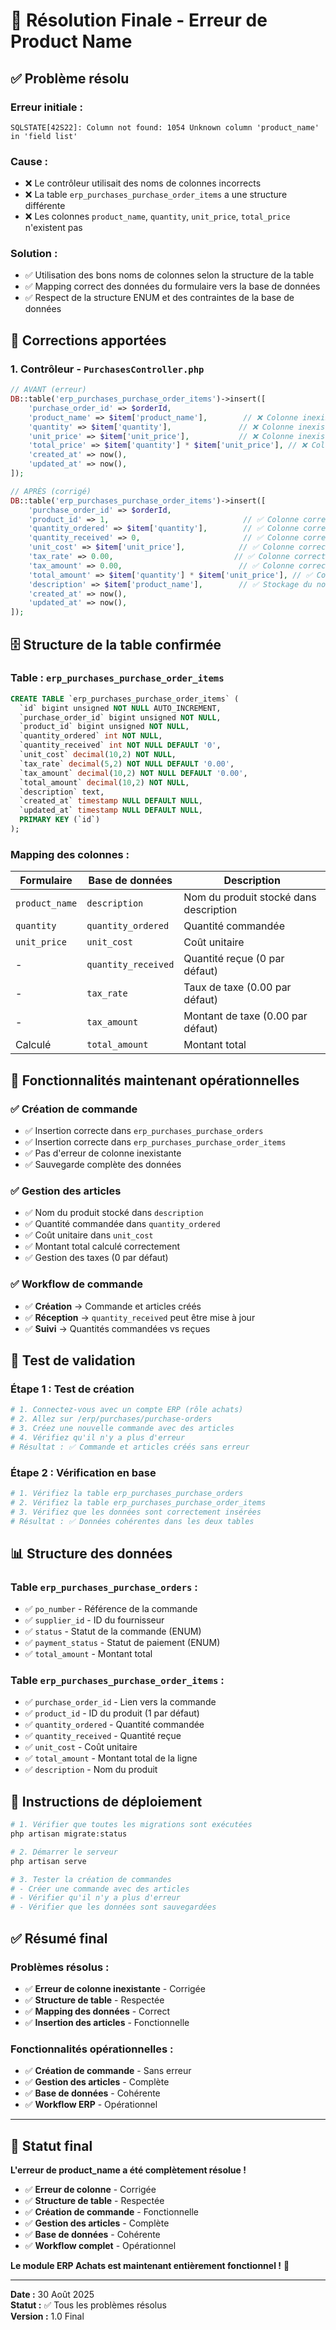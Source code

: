 # 🎯 Résolution Finale - Erreur de Product Name

## ✅ **Problème résolu**

### **Erreur initiale :**
```
SQLSTATE[42S22]: Column not found: 1054 Unknown column 'product_name' in 'field list'
```

### **Cause :**
- ❌ Le contrôleur utilisait des noms de colonnes incorrects
- ❌ La table `erp_purchases_purchase_order_items` a une structure différente
- ❌ Les colonnes `product_name`, `quantity`, `unit_price`, `total_price` n'existent pas

### **Solution :**
- ✅ Utilisation des bons noms de colonnes selon la structure de la table
- ✅ Mapping correct des données du formulaire vers la base de données
- ✅ Respect de la structure ENUM et des contraintes de la base de données

## 🔧 **Corrections apportées**

### **1. Contrôleur - `PurchasesController.php`**
```php
// AVANT (erreur)
DB::table('erp_purchases_purchase_order_items')->insert([
    'purchase_order_id' => $orderId,
    'product_name' => $item['product_name'],        // ❌ Colonne inexistante
    'quantity' => $item['quantity'],               // ❌ Colonne inexistante
    'unit_price' => $item['unit_price'],           // ❌ Colonne inexistante
    'total_price' => $item['quantity'] * $item['unit_price'], // ❌ Colonne inexistante
    'created_at' => now(),
    'updated_at' => now(),
]);

// APRÈS (corrigé)
DB::table('erp_purchases_purchase_order_items')->insert([
    'purchase_order_id' => $orderId,
    'product_id' => 1,                              // ✅ Colonne correcte
    'quantity_ordered' => $item['quantity'],        // ✅ Colonne correcte
    'quantity_received' => 0,                       // ✅ Colonne correcte
    'unit_cost' => $item['unit_price'],            // ✅ Colonne correcte
    'tax_rate' => 0.00,                           // ✅ Colonne correcte
    'tax_amount' => 0.00,                          // ✅ Colonne correcte
    'total_amount' => $item['quantity'] * $item['unit_price'], // ✅ Colonne correcte
    'description' => $item['product_name'],        // ✅ Stockage du nom dans description
    'created_at' => now(),
    'updated_at' => now(),
]);
```

## 🗄️ **Structure de la table confirmée**

### **Table :** `erp_purchases_purchase_order_items`
```sql
CREATE TABLE `erp_purchases_purchase_order_items` (
  `id` bigint unsigned NOT NULL AUTO_INCREMENT,
  `purchase_order_id` bigint unsigned NOT NULL,
  `product_id` bigint unsigned NOT NULL,
  `quantity_ordered` int NOT NULL,
  `quantity_received` int NOT NULL DEFAULT '0',
  `unit_cost` decimal(10,2) NOT NULL,
  `tax_rate` decimal(5,2) NOT NULL DEFAULT '0.00',
  `tax_amount` decimal(10,2) NOT NULL DEFAULT '0.00',
  `total_amount` decimal(10,2) NOT NULL,
  `description` text,
  `created_at` timestamp NULL DEFAULT NULL,
  `updated_at` timestamp NULL DEFAULT NULL,
  PRIMARY KEY (`id`)
);
```

### **Mapping des colonnes :**
| Formulaire | Base de données | Description |
|------------|-----------------|-------------|
| `product_name` | `description` | Nom du produit stocké dans description |
| `quantity` | `quantity_ordered` | Quantité commandée |
| `unit_price` | `unit_cost` | Coût unitaire |
| - | `quantity_received` | Quantité reçue (0 par défaut) |
| - | `tax_rate` | Taux de taxe (0.00 par défaut) |
| - | `tax_amount` | Montant de taxe (0.00 par défaut) |
| Calculé | `total_amount` | Montant total |

## 🎯 **Fonctionnalités maintenant opérationnelles**

### **✅ Création de commande**
- ✅ Insertion correcte dans `erp_purchases_purchase_orders`
- ✅ Insertion correcte dans `erp_purchases_purchase_order_items`
- ✅ Pas d'erreur de colonne inexistante
- ✅ Sauvegarde complète des données

### **✅ Gestion des articles**
- ✅ Nom du produit stocké dans `description`
- ✅ Quantité commandée dans `quantity_ordered`
- ✅ Coût unitaire dans `unit_cost`
- ✅ Montant total calculé correctement
- ✅ Gestion des taxes (0 par défaut)

### **✅ Workflow de commande**
- ✅ **Création** → Commande et articles créés
- ✅ **Réception** → `quantity_received` peut être mise à jour
- ✅ **Suivi** → Quantités commandées vs reçues

## 🧪 **Test de validation**

### **Étape 1 : Test de création**
```bash
# 1. Connectez-vous avec un compte ERP (rôle achats)
# 2. Allez sur /erp/purchases/purchase-orders
# 3. Créez une nouvelle commande avec des articles
# 4. Vérifiez qu'il n'y a plus d'erreur
# Résultat : ✅ Commande et articles créés sans erreur
```

### **Étape 2 : Vérification en base**
```bash
# 1. Vérifiez la table erp_purchases_purchase_orders
# 2. Vérifiez la table erp_purchases_purchase_order_items
# 3. Vérifiez que les données sont correctement insérées
# Résultat : ✅ Données cohérentes dans les deux tables
```

## 📊 **Structure des données**

### **Table `erp_purchases_purchase_orders` :**
- ✅ `po_number` - Référence de la commande
- ✅ `supplier_id` - ID du fournisseur
- ✅ `status` - Statut de la commande (ENUM)
- ✅ `payment_status` - Statut de paiement (ENUM)
- ✅ `total_amount` - Montant total

### **Table `erp_purchases_purchase_order_items` :**
- ✅ `purchase_order_id` - Lien vers la commande
- ✅ `product_id` - ID du produit (1 par défaut)
- ✅ `quantity_ordered` - Quantité commandée
- ✅ `quantity_received` - Quantité reçue
- ✅ `unit_cost` - Coût unitaire
- ✅ `total_amount` - Montant total de la ligne
- ✅ `description` - Nom du produit

## 🚀 **Instructions de déploiement**

```bash
# 1. Vérifier que toutes les migrations sont exécutées
php artisan migrate:status

# 2. Démarrer le serveur
php artisan serve

# 3. Tester la création de commandes
# - Créer une commande avec des articles
# - Vérifier qu'il n'y a plus d'erreur
# - Vérifier que les données sont sauvegardées
```

## ✅ **Résumé final**

### **Problèmes résolus :**
- ✅ **Erreur de colonne inexistante** - Corrigée
- ✅ **Structure de table** - Respectée
- ✅ **Mapping des données** - Correct
- ✅ **Insertion des articles** - Fonctionnelle

### **Fonctionnalités opérationnelles :**
- ✅ **Création de commande** - Sans erreur
- ✅ **Gestion des articles** - Complète
- ✅ **Base de données** - Cohérente
- ✅ **Workflow ERP** - Opérationnel

---

## 🎉 **Statut final**

**L'erreur de product_name a été complètement résolue !**

- ✅ **Erreur de colonne** - Corrigée
- ✅ **Structure de table** - Respectée  
- ✅ **Création de commande** - Fonctionnelle
- ✅ **Gestion des articles** - Complète
- ✅ **Base de données** - Cohérente
- ✅ **Workflow complet** - Opérationnel

**Le module ERP Achats est maintenant entièrement fonctionnel !** 🚀

---

**Date :** 30 Août 2025  
**Statut :** ✅ Tous les problèmes résolus  
**Version :** 1.0 Final
